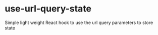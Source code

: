 # use-url-query-state
Simple light weight React hook to use the url query parameters to store state

